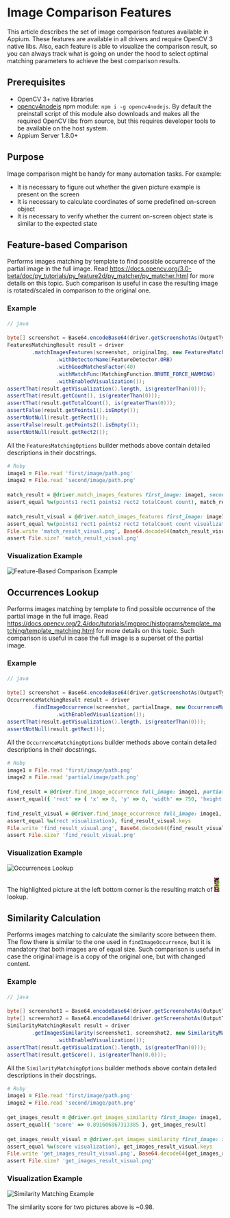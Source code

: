 # Image Comparison Features

This article describes the set of image comparison features available in Appium. These features are available in all drivers and require OpenCV 3 native libs. Also, each feature is able to visualize the comparison result, so you can always track what is going on under the hood to select optimal matching parameters to achieve the best comparison results.


## Prerequisites

- OpenCV 3+ native libraries
- [opencv4nodejs](https://github.com/justadudewhohacks/opencv4nodejs) npm module: `npm i -g opencv4nodejs`. By default the preinstall script of this module also downloads and makes all the required OpenCV libs from source, but this requires developer tools to be available on the host system.
- Appium Server 1.8.0+


## Purpose

Image comparison might be handy for many automation tasks. For example:
- It is necessary to figure out whether the given picture example is present on the screen
- It is necessary to calculate coordinates of some predefined on-screen object
- It is necessary to verify whether the current on-screen object state is similar to the expected state


## Feature-based Comparison

Performs images matching by template to find possible occurrence of the partial image in the full image. Read https://docs.opencv.org/3.0-beta/doc/py_tutorials/py_feature2d/py_matcher/py_matcher.html for more details on this topic. Such comparison is useful in case the resulting image is rotated/scaled in comparison to the original one.

### Example

```java
// java

byte[] screenshot = Base64.encodeBase64(driver.getScreenshotAs(OutputType.BYTES));
FeaturesMatchingResult result = driver
        .matchImagesFeatures(screenshot, originalImg, new FeaturesMatchingOptions()
                .withDetectorName(FeatureDetector.ORB)
                .withGoodMatchesFactor(40)
                .withMatchFunc(MatchingFunction.BRUTE_FORCE_HAMMING)
                .withEnabledVisualization());
assertThat(result.getVisualization().length, is(greaterThan(0)));
assertThat(result.getCount(), is(greaterThan(0)));
assertThat(result.getTotalCount(), is(greaterThan(0)));
assertFalse(result.getPoints1().isEmpty());
assertNotNull(result.getRect1());
assertFalse(result.getPoints2().isEmpty());
assertNotNull(result.getRect2());
```

All the `FeaturesMatchingOptions` builder methods above contain detailed descriptions in their docstrings.

```ruby
# Ruby
image1 = File.read 'first/image/path.png'
image2 = File.read 'second/image/path.png'

match_result = @driver.match_images_features first_image: image1, second_image: image2
assert_equal %w(points1 rect1 points2 rect2 totalCount count), match_result.keys

match_result_visual = @driver.match_images_features first_image: image1, second_image: image2, visualize: true
assert_equal %w(points1 rect1 points2 rect2 totalCount count visualization), match_result_visual.keys
File.write 'match_result_visual.png', Base64.decode64(match_result_visual['visualization'])
assert File.size? 'match_result_visual.png'
```

### Visualization Example

![Feature-Based Comparison Example](https://user-images.githubusercontent.com/7767781/38800997-f7408fb8-4168-11e8-93b9-cfe3d51ecf1c.png)


## Occurrences Lookup

Performs images matching by template to find possible occurrence of the partial image in the full image. Read https://docs.opencv.org/2.4/doc/tutorials/imgproc/histograms/template_matching/template_matching.html for more details on this topic. Such comparison is useful in case the full image is a superset of the partial image.

### Example

```java
// java

byte[] screenshot = Base64.encodeBase64(driver.getScreenshotAs(OutputType.BYTES));
OccurrenceMatchingResult result = driver
        .findImageOccurrence(screenshot, partialImage, new OccurrenceMatchingOptions()
                .withEnabledVisualization());
assertThat(result.getVisualization().length, is(greaterThan(0)));
assertNotNull(result.getRect());
```

All the `OccurrenceMatchingOptions` builder methods above contain detailed descriptions in their docstrings.

```ruby
# Ruby
image1 = File.read 'first/image/path.png'
image2 = File.read 'partial/image/path.png'

find_result = @driver.find_image_occurrence full_image: image1, partial_image: image2
assert_equal({ 'rect' => { 'x' => 0, 'y' => 0, 'width' => 750, 'height' => 1334 } }, find_result)

find_result_visual = @driver.find_image_occurrence full_image: image1, partial_image: image2, visualize: true
assert_equal %w(rect visualization), find_result_visual.keys
File.write 'find_result_visual.png', Base64.decode64(find_result_visual['visualization'])
assert File.size? 'find_result_visual.png'
```

### Visualization Example

![Occurrences Lookup](https://user-images.githubusercontent.com/7767781/40233298-b7decfe4-5aa2-11e8-8c9b-f85f384d2092.png)

The highlighted picture at the left bottom corner is the resulting match of ![Waldo](https://github.com/appium/appium-support/blob/master/test/images/waldo.jpg?raw=true) lookup.

## Similarity Calculation

Performs images matching to calculate the similarity score between them. The flow there is similar to the one used in `findImageOccurrence`, but it is mandatory that both images are of equal size. Such comparison is useful in case the original image is a copy of the original one, but with changed content.

### Example

```java
// java

byte[] screenshot1 = Base64.encodeBase64(driver.getScreenshotAs(OutputType.BYTES));
byte[] screenshot2 = Base64.encodeBase64(driver.getScreenshotAs(OutputType.BYTES));
SimilarityMatchingResult result = driver
        .getImagesSimilarity(screenshot1, screenshot2, new SimilarityMatchingOptions()
                .withEnabledVisualization());
assertThat(result.getVisualization().length, is(greaterThan(0)));
assertThat(result.getScore(), is(greaterThan(0.0)));
```

All the `SimilarityMatchingOptions` builder methods above contain detailed descriptions in their docstrings.

```ruby
# Ruby
image1 = File.read 'first/image/path.png'
image2 = File.read 'second/image/path.png'

get_images_result = @driver.get_images_similarity first_image: image1, second_image: image2
assert_equal({ 'score' => 0.891606867313385 }, get_images_result)

get_images_result_visual = @driver.get_images_similarity first_image: image1, second_image: image2, visualize: true
assert_equal %w(score visualization), get_images_result_visual.keys
File.write 'get_images_result_visual.png', Base64.decode64(get_images_result_visual['visualization'])
assert File.size? 'get_images_result_visual.png'
```

### Visualization Example

![Similarity Matching Example](https://user-images.githubusercontent.com/7767781/38780635-27198346-40da-11e8-803d-1ec4afd3c3aa.png)

The similarity score for two pictures above is ~0.98.
